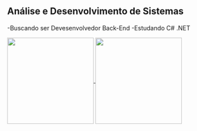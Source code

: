 Análise e Desenvolvimento de Sistemas
-
-Buscando ser Devesenvolvedor Back-End
-Estudando C# .NET

<a href="https://github.com/SamCampel/github-readme-stats">
  <img height=200 align="center" src="https://github-readme-stats.vercel.app/api?username=SamCampel" />
</a>
<a href="https://github.com/SamCampel/convoychat">
  <img height=200 align="center" src="https://github-readme-stats.vercel.app/api/top-langs?username=SamCampel&layout=compact&langs_count=8&card_width=320" />
</a>


